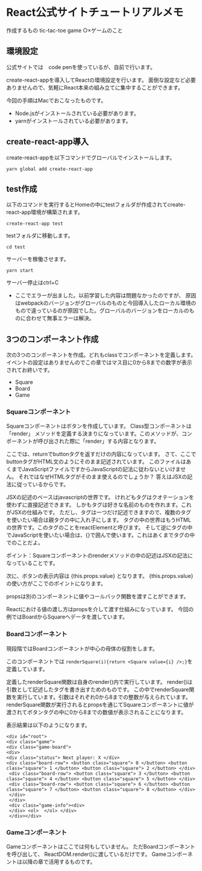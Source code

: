 # React公式サイトチュートリアルメモ

作成するもの
tic-tac-toe game ○×ゲームのこと

## 環境設定
公式サイトでは　code penを使っているが、自前で行います。

create-react-appを導入してReactの環境設定を行います。
面倒な設定など必要ありませんので、気軽にReact本来の組み立てに集中することができます。
 
今回の手順はMacでおこなったものです。
* Node.jsがインストールされている必要があります。
* yarnがインストールされている必要があります。

## create-react-app導入
create-react-appを以下コマンドでグローバルでインストールします。
```
yarn global add create-react-app
```

## test作成
以下のコマンドを実行するとHomeの中にtestフォルダが作成されてcreate-react-app環境が構築されます。
```
create-react-app test
```
testフォルダに移動します。
```
cd test
```
サーバーを稼働させます。
```
yarn start
```
サーバー停止はctrl+C

* ここでエラーが出ました。以前学習した内容は問題なかったのですが、
原因はwebpackのバージョンがグローバルのものと今回導入したローカル環境のもので違っているのが原因でした。グローバルのバージョンをローカルのものに合わせて無事エラーは解決。

## 3つのコンポーネント作成
次の3つのコンポーネントを作成。どれもclassでコンポーネントを定義します。イベントの設定はありませんのでこの章ではマス目に0から8までの数字が表示されてお終いです。

* Square
* Board
* Game

### Squareコンポーネント
Squareコンポーネントはボタンを作成しています。
Class型コンポーネントは「render」 メソッドを定義する決まりになっています。このメソッドが、コンポーネントが呼び出された際に「render」する内容となります。

ここでは、returnでbuttonタグを返すだけの内容になっています。
さて、ここでbuttonタグがHTML文のようにそのまま記述されています。
このファイルはあくまでJavaScriptファイルですからJavaScriptの記法に従わないといけません。
それではなぜHTMLタグがそのまま使えるのでしょうか？
答えはJSXの記法に従っているからです。

JSXの記述のベースはjavascriptの世界です。
けれどもタグはクオテーションを使わずに直接記述できます。
しかもタグは好きな名前のものを作れます。これがJSXの仕組みです。
ただし、タグは一つだけ記述できますので、複数のタグを使いたい場合は親タグの中に入れ子にします。
タグの中の世界はもうHTMLの世界です。このタグのことをreactElementと呼びます。
そして逆にタグの中でJavaScriptを使いたい場合は、{}で囲んで使います。これはあくまでタグの中でのことだよ。

ポイント：Squareコンポーネントのrenderメソッドの中の記述はJSXの記法になっていることです。

次に、ボタンの表示内容は {this.props.value} となります。
{this.props.value}の使い方がここでのポイントになります。

propsは別のコンポーネントに値やコールバック関数を渡すことができます。

Reactにおける値の渡し方はpropsを介して渡す仕組みになっています。
今回の例ではBoardからSquareへデータを渡しています。


### Boardコンポーネント
現段階ではBoardコンポーネントが中心の母体の役割をします。

このコンポーネントでは `renderSquare(i){return <Square value={i} />;}`を定義しています。

定義したrenderSquare関数は自身のrender()内で実行しています。
render()は引数として記述したタグを書き出すためのものです。
この中でrenderSquare関数を実行しています。引数はそれぞれ0から8までの整数が与えられています。
renderSquare関数が実行されるとpropsを通じてSquareコンポーネントに値が渡されてボタンタグの中に0から8までの数値が表示されることになります。

表示結果は以下のようになります。
```
<div id="root">
<div class="game">
<div class="game-board">
<div>
<div class="status"> Next player: X </div> 
<div class="board-row"> <button class="square"> 0 </button> <button class="square"> 1 </button> <button class="square"> 2 </button> </div>
 <div class="board-row"> <button class="square"> 3 </button> <button class="square"> 4 </button> <button class="square"> 5 </button> </div> 
 <div class="board-row"> <button class="square"> 6 </button> <button class="square"> 7 </button> <button class="square"> 8 </button> </div> 
 </div>
 </div> 
 <div class="game-info"><div>  
 </div> <ol>  </ol> </div> 
 </div></div>
```


### Gameコンポーネント
Gameコンポーネントはここでは何もしていません。
ただBoardコンポーネントを呼び出して、 ReactDOM.render()に渡しているだけです。
Gameコンポーネントは以降の章で活用するものです。
